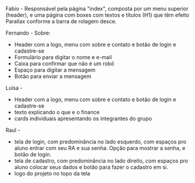 Fabio - Responsável pela página "index", composta por um menu superior (header), e uma página com boxes com textos e títulos (H1) que têm efeito Parallax conforme a barra de rolagem desce.

Fernando - Sobre:
- Header com a logo, menu com sobre e contato e botão de login e cadastre-se
- Formulário para digitar o nome e e-mail
- Caixa para confirmar que não é um robô
- Espaço para digitar a mensagem
- Botão para enviar a mensagem

Luisa - 
- Header com a logo, menu com sobre e contato e botão de login e cadastre-se
- texto explicando o que e o finance
- cards individuais apresentando os integrantes do grupo

Raul -  
- tela de login, com predominância no lado esquerdo, com espaços pro aluno entrar com seu RA e sua senha. Opção para mostrar a senha, e botão de login.
- tela de cadastro, com predominância no lado direito, com espaços pro aluno colocar seus dados e botão para fazer o cadastro em si.
- logo do projeto no topo da tela 